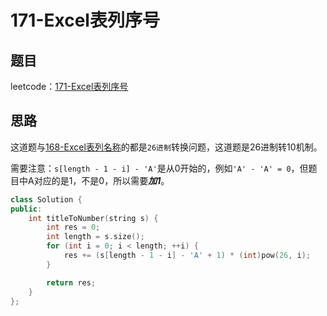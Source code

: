 # 171-Excel表列序号

## 题目

leetcode：[171-Excel表列序号](https://leetcode-cn.com/problems/excel-sheet-column-number/)

## 思路

这道题与[168-Excel表列名称](https://leetcode-cn.com/problems/excel-sheet-column-title/)的都是`26进制`转换问题，这道题是26进制转10机制。

需要注意：`s[length - 1 - i] - 'A'`是从0开始的，例如`'A' - 'A' = 0`，但题目中A对应的是1，不是0，所以需要***加1***。

```c++
class Solution {
public:
    int titleToNumber(string s) {
        int res = 0;
        int length = s.size();
        for (int i = 0; i < length; ++i) {
            res += (s[length - 1 - i] - 'A' + 1) * (int)pow(26, i);
        }

        return res;
    }
};
```

